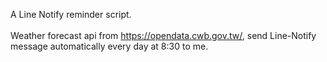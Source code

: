A Line Notify reminder script. 
<br/><br/>
Weather forecast api from https://opendata.cwb.gov.tw/, send Line-Notify message automatically every day at 8:30 to me.
